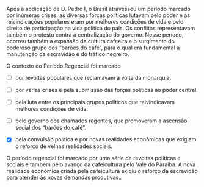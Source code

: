 

Após a abdicação de D. Pedro I, o Brasil atravessou um período marcado por inúmeras crises: as diversas forças políticas lutavam pelo poder e as reivindicações populares eram por melhores condições de vida e pelo direito de participação na vida política do país. Os conflitos representavam também o protesto contra a centralização do governo. Nesse período, ocorreu também a expansão da cultura cafeeira e o surgimento do poderoso grupo dos “barões do café”, para o qual era fundamental a manutenção da escravidão e do tráfico negreiro.

O contexto do Período Regencial foi marcado



- [ ] por revoltas populares que reclamavam a volta da monarquia.
- [ ] por várias crises e pela submissão das forças políticas ao poder central.
- [ ] pela luta entre os principais grupos políticos que reivindicavam melhores condições de vida.
- [ ] pelo governo dos chamados regentes, que promoveram a ascensão social dos “barões do café”.
- [x] pela convulsão política e por novas realidades econômicas que exigiam o reforço de velhas realidades sociais.


O período regencial foi marcado por uma série de revoltas políticas e sociais e também pelo avanço da cafeicultura pelo Vale do Paraíba. A nova realidade econômica criada pela cafeicultura exigiu o reforço da escravidão para atender às novas demandas produtivas..

        